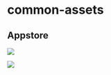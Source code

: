 # common-assets

## Appstore

![](http://jmitch.me/github/iOS.svg)

![](https://upload.wikimedia.org/wikipedia/commons/c/cd/Get_it_on_Google_play.svg)
